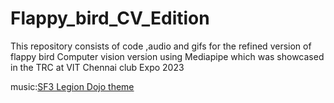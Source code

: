 # Flappy_bird_CV_Edition
This repository consists of code ,audio and gifs for the refined version of flappy bird Computer vision version using Mediapipe which was showcased in the TRC at VIT Chennai club Expo 2023

music:[SF3 Legion Dojo theme](https://www.youtube.com/watch?v=syQyY3BONm8)
